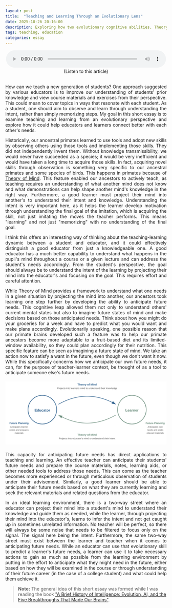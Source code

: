```yaml
---
layout: post
title:  "Teaching and Learning Through an Evolutionary Lens"
date: 2025-10-26 20:16:00
description: Exploring how two evolutionary cognitive abilities, Theory of Mind and anticipating future needs, can help educators and students create more effective teaching and learning relationships.
tags: teaching, education
categories: essay
---
```


<figure style="text-align: center; max-width: 500px; margin: 0 auto;">
    <audio controls style="width: 100%;">
        <source src="/assets/audio/teaching-and-evolution.mp3" type="audio/mpeg">
        Your browser does not support the audio element.
    </audio>
    <figcaption>(Listen to this article)</figcaption>
</figure>

<br>

<div style="text-align: justify;">

<p>How can we teach a new generation of students? One approach suggested by various educators is to improve our understanding of students' prior knowledge and view course materials and exercises from their perspective. This could mean to cover topics in ways that resonate with each student. As a student, one should aim to observe and learn through understanding the intent, rather than simply memorizing steps. My goal in this short essay is to examine teaching and learning from an evolutionary perspective and explore how it could help educators and learners connect better with each other's needs.</p>


<p>Historically, our ancestral primates learned to use tools and adopt new skills by observing others using those tools and implementing those skills. They did not independently invent them. Without knowledge transmissibility, we would never have succeeded as a species; it would be very inefficient and would have taken a long time to acquire those skills. In fact, acquiring novel skills through observation is something very specific to our ancestral primates and some species of birds. This happens in primates because of <a href="https://en.wikipedia.org/wiki/Theory_of_mind">Theory of Mind</a>. This feature enabled our ancestors to actively teach, as teaching requires an understanding of what another mind does not know and what demonstrations can help shape another mind's knowledge in the right way. Furthermore, a good learner must project their mind into another's to understand their intent and knowledge. Understanding the intent is very important here, as it helps the learner develop motivation through understanding the final goal of the imitation, which is acquiring the skill, not just imitating the moves the teacher performs. This means "learning" and not just "memorizing" with no understanding of the final goal.</p>

<p>I think this offers an interesting way of thinking about the teaching-learning dynamic between a student and educator, and it could effectively distinguish a good educator from just a knowledgeable one. A good educator has a much better capability to understand what happens in the pupil's mind throughout a course or a given lecture and can address the student's needs accordingly. From the student's perspective, the goal should always be to understand the intent of the learning by projecting their mind into the educator's and focusing on the goal. This requires effort and careful attention.</p>


<p>While Theory of Mind provides a framework to understand what one needs in a given situation by projecting the mind into another, our ancestors took learning one step further by developing the ability to anticipate future needs. This cognitive leap allowed them not only to understand others' current mental states but also to imagine future states of mind and make decisions based on those anticipated needs. Think about how you might do your groceries for a week and have to predict what you would want and make plans accordingly. Evolutionarily speaking, one possible reason that our primate brains developed such a feature was to help our primate ancestors become more adaptable to a fruit-based diet and its limited-window availability, so they could plan accordingly for their nutrition. This specific feature can be seen as imagining a future state of mind. We take an action now to satisfy a want in the future, even though we don't want it now. While this specifically concerns how we anticipate our own future needs, it can, for the purpose of teacher-learner context, be thought of as a tool to anticipate someone else's future needs.</p>

<div style="text-align: center; margin-top: 20px; margin-bottom: 20px;">
    <img src="/assets/img/evol-education_diagram.svg" alt="two-way street between the educator and the learner">
</div>

<p>This capacity for anticipating future needs has direct applications to teaching and learning. An effective teacher can anticipate their students' future needs and prepare the course materials, notes, learning aids, or other needed tools to address those needs. This can come as the teacher becomes more experienced or through meticulous observation of students under their advisement. Similarly, a good learner should be able to anticipate their future needs based on what they are currently learning and seek the relevant materials and related questions from the educator.</p>

<p>In an ideal learning environment, there is a two-way street where an educator can project their mind into a student's mind to understand their knowledge and guide them as needed, while the learner, through projecting their mind into the educator's, learns to infer the intent and not get caught up in sometimes unrelated information. No teacher will be perfect, so there will always be some noise that needs to be filtered to focus only on the signal. The signal here being the intent. Furthermore, the same two-way street must exist between the learner and teacher when it comes to anticipating future needs. While an educator can use that evolutionary skill to predict a learner's future needs, a learner can use it to take necessary actions to gain as much as possible from the learning environment by putting in the effort to anticipate what they might need in the future, either based on how they will be examined in the course or through understanding of their future career (in the case of a college student) and what could help them achieve it.</p>

</div>

> **Note:** The general idea of this short essay was formed while I was reading the book ["A Brief History of Intelligence: Evolution, AI, and the Five Breakthroughs That Made Our Brains"](https://www.abriefhistoryofintelligence.com/book).